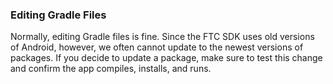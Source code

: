 ### Editing Gradle Files
Normally, editing Gradle files is fine. Since the FTC SDK uses old versions of Android, however, we often cannot update to the newest versions of packages. If you decide to update a package, make sure to test this change and confirm the app compiles, installs, and runs.